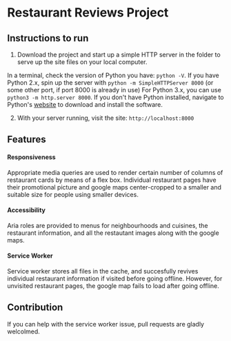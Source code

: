 # Restaurant Reviews Project

## Instructions to run

1. Download the project and start up a simple HTTP server in the folder to serve up the site files on your local computer.

In a terminal, check the version of Python you have: `python -V`. If you have Python 2.x, spin up the server with `python -m SimpleHTTPServer 8000` (or some other port, if port 8000 is already in use) For Python 3.x, you can use `python3 -m http.server 8000`. If you don't have Python installed, navigate to Python's [website](https://www.python.org/) to download and install the software.

2. With your server running, visit the site: `http://localhost:8000`

## Features

#### Responsiveness

Appropriate media queries are used to render certain number of columns of restaurant cards by means of a flex box. Individual restaurant pages have their promotional picture and google maps center-cropped to a smaller and suitable size for people using smaller devices.  

#### Accessibility

 Aria roles are provided to menus for neighbourhoods and cuisines, the restaurant information, and all the restautant images along with the google maps.

#### Service Worker

Service worker stores all files in the cache, and succesfully revives individual restaurant information if visited before going offline. However, for unvisited restaurant pages, the google map fails to load after going offline.

## Contribution

If you can help with the service worker issue, pull requests are gladly welcolmed.